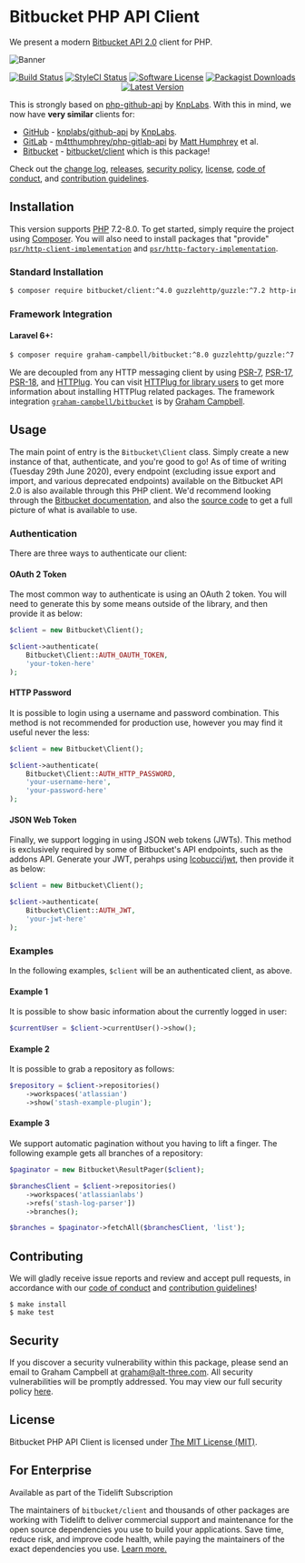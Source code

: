 # Bitbucket PHP API Client

We present a modern [Bitbucket API 2.0](https://api.bitbucket.org/) client for PHP.

![Banner](https://user-images.githubusercontent.com/2829600/86968999-f9334a80-c164-11ea-9c20-2a4f9f9c898f.png)

<p align="center">
<a href="https://github.com/BitbucketPHP/Client/actions?query=workflow%3ATests"><img src="https://img.shields.io/github/workflow/status/BitbucketPHP/Client/Tests?label=Tests&style=flat-square" alt="Build Status"></img></a>
<a href="https://github.styleci.io/repos/127466560"><img src="https://github.styleci.io/repos/127466560/shield" alt="StyleCI Status"></img></a>
<a href="LICENSE"><img src="https://img.shields.io/badge/license-MIT-brightgreen?style=flat-square" alt="Software License"></img></a>
<a href="https://packagist.org/packages/bitbucket/client"><img src="https://img.shields.io/packagist/dt/bitbucket/client?style=flat-square" alt="Packagist Downloads"></img></a>
<a href="https://github.com/BitbucketPHP/Client/releases"><img src="https://img.shields.io/github/release/BitbucketPHP/Client?style=flat-square" alt="Latest Version"></img></a>
</p>

This is strongly based on [php-github-api](https://github.com/KnpLabs/php-github-api) by [KnpLabs](https://github.com/KnpLabs). With this in mind, we now have **very similar** clients for:

* [GitHub](https://github.com/) - [knplabs/github-api](https://packagist.org/packages/knplabs/github-api) by [KnpLabs](https://github.com/KnpLabs/php-github-api).
* [GitLab](https://gitlab.com/) - [m4tthumphrey/php-gitlab-api](https://packagist.org/packages/m4tthumphrey/php-gitlab-api) by [Matt Humphrey](https://github.com/m4tthumphrey) et al.
* [Bitbucket](https://bitbucket.org/) - [bitbucket/client](https://packagist.org/packages/bitbucket/client) which is this package!

Check out the [change log](CHANGELOG.md), [releases](https://github.com/BitbucketPHP/Client/releases), [security policy](https://github.com/BitbucketPHP/Client/security/policy), [license](LICENSE), [code of conduct](.github/CODE_OF_CONDUCT.md), and [contribution guidelines](.github/CONTRIBUTING.md).


## Installation

This version supports [PHP](https://php.net) 7.2-8.0. To get started, simply require the project using [Composer](https://getcomposer.org). You will also need to install packages that "provide" [`psr/http-client-implementation`](https://packagist.org/providers/psr/http-client-implementation) and [`psr/http-factory-implementation`](https://packagist.org/providers/psr/http-factory-implementation).

### Standard Installation

```bash
$ composer require bitbucket/client:^4.0 guzzlehttp/guzzle:^7.2 http-interop/http-factory-guzzle:^1.0
```

### Framework Integration

#### Laravel 6+:

```bash
$ composer require graham-campbell/bitbucket:^8.0 guzzlehttp/guzzle:^7.2 http-interop/http-factory-guzzle:^1.0
```

We are decoupled from any HTTP messaging client by using [PSR-7](https://www.php-fig.org/psr/psr-7/), [PSR-17](https://www.php-fig.org/psr/psr-17/), [PSR-18](https://www.php-fig.org/psr/psr-18/), and [HTTPlug](https://httplug.io/). You can visit [HTTPlug for library users](https://docs.php-http.org/en/latest/httplug/users.html) to get more information about installing HTTPlug related packages. The framework integration [`graham-campbell/bitbucket`](https://github.com/GrahamCampbell/Laravel-Bitbucket) is by [Graham Campbell](https://github.com/GrahamCampbell).


## Usage

The main point of entry is the `Bitbucket\Client` class. Simply create a new instance of that, authenticate, and you're good to go! As of time of writing (Tuesday 29th June 2020), every endpoint (excluding issue export and import, and various deprecated endpoints) available on the Bitbucket API 2.0 is also available through this PHP client. We'd recommend looking through the [Bitbucket documentation](https://developer.atlassian.com/bitbucket/api/2/reference/), and also the [source code](https://github.com/BitbucketPHP/Client/tree/3.0/src) to get a full picture of what is available to use.

### Authentication

There are three ways to authenticate our client:

#### OAuth 2 Token

The most common way to authenticate is using an OAuth 2 token. You will need to generate this by some means outside of the library, and then provide it as below:

```php
$client = new Bitbucket\Client();

$client->authenticate(
    Bitbucket\Client::AUTH_OAUTH_TOKEN,
    'your-token-here'
);
```

#### HTTP Password

It is possible to login using a username and password combination. This method is not recommended for production use, however you may find it useful never the less:

```php
$client = new Bitbucket\Client();

$client->authenticate(
    Bitbucket\Client::AUTH_HTTP_PASSWORD,
    'your-username-here',
    'your-password-here'
);
```

#### JSON Web Token

Finally, we support logging in using JSON web tokens (JWTs). This method is exclusively required by some of Bitbucket's API endpoints, such as the addons API. Generate your JWT, perahps using [lcobucci/jwt](https://github.com/lcobucci/jwt/tree/3.3.2), then provide it as below:


```php
$client = new Bitbucket\Client();

$client->authenticate(
    Bitbucket\Client::AUTH_JWT,
    'your-jwt-here'
);
```

### Examples

In the following examples, `$client` will be an authenticated client, as above.

#### Example 1

It is possible to show basic information about the currently logged in user:

```php
$currentUser = $client->currentUser()->show();
```

#### Example 2

It is possible to grab a repository as follows:

```php
$repository = $client->repositories()
    ->workspaces('atlassian')
    ->show('stash-example-plugin');
```

#### Example 3

We support automatic pagination without you having to lift a finger. The following example gets all branches of a repository:

```php
$paginator = new Bitbucket\ResultPager($client);

$branchesClient = $client->repositories()
    ->workspaces('atlassianlabs')
    ->refs('stash-log-parser'])
    ->branches();

$branches = $paginator->fetchAll($branchesClient, 'list');
```


## Contributing

We will gladly receive issue reports and review and accept pull requests, in accordance with our [code of conduct](.github/CODE_OF_CONDUCT.md) and [contribution guidelines](.github/CONTRIBUTING.md)!

```
$ make install
$ make test
```


## Security

If you discover a security vulnerability within this package, please send an email to Graham Campbell at graham@alt-three.com. All security vulnerabilities will be promptly addressed. You may view our full security policy [here](https://github.com/BitbucketPHP/Client/security/policy).


## License

Bitbucket PHP API Client is licensed under [The MIT License (MIT)](LICENSE).


## For Enterprise

Available as part of the Tidelift Subscription

The maintainers of `bitbucket/client` and thousands of other packages are working with Tidelift to deliver commercial support and maintenance for the open source dependencies you use to build your applications. Save time, reduce risk, and improve code health, while paying the maintainers of the exact dependencies you use. [Learn more.](https://tidelift.com/subscription/pkg/packagist-bitbucket-client?utm_source=packagist-bitbucket-client&utm_medium=referral&utm_campaign=enterprise&utm_term=repo)
